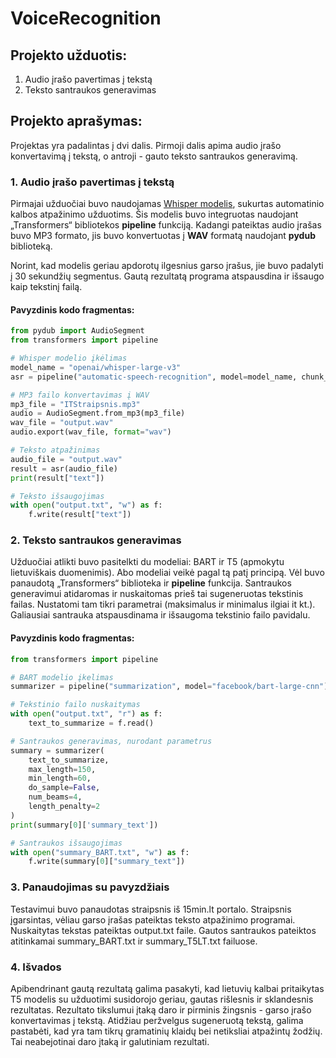 # VoiceRecognition

## Projekto užduotis:
1. Audio įrašo pavertimas į tekstą
2. Teksto santraukos generavimas

## Projekto aprašymas:
Projektas yra padalintas į dvi dalis. Pirmoji dalis apima audio įrašo konvertavimą į tekstą, o antroji - gauto teksto santraukos generavimą. 

### 1. Audio įrašo pavertimas į tekstą

Pirmajai užduočiai buvo naudojamas [Whisper modelis](https://huggingface.co/openai/whisper-large-v3), sukurtas automatinio kalbos atpažinimo užduotims. Šis modelis buvo integruotas naudojant „Transformers“ bibliotekos **pipeline** funkciją. Kadangi pateiktas audio įrašas buvo MP3 formato, jis buvo konvertuotas į **WAV** formatą naudojant **pydub** biblioteką. 

Norint, kad modelis geriau apdorotų ilgesnius garso įrašus, jie buvo padalyti į 30 sekundžių segmentus. Gautą rezultatą programa atspausdina ir išsaugo kaip tekstinį failą.

#### Pavyzdinis kodo fragmentas:
```python
from pydub import AudioSegment
from transformers import pipeline

# Whisper modelio įkėlimas
model_name = "openai/whisper-large-v3"
asr = pipeline("automatic-speech-recognition", model=model_name, chunk_length_s=30)

# MP3 failo konvertavimas į WAV
mp3_file = "ITStraipsnis.mp3"
audio = AudioSegment.from_mp3(mp3_file)
wav_file = "output.wav"
audio.export(wav_file, format="wav")

# Teksto atpažinimas
audio_file = "output.wav"
result = asr(audio_file)
print(result["text"])

# Teksto išsaugojimas
with open("output.txt", "w") as f:
    f.write(result["text"])
```

### 2. Teksto santraukos generavimas

Užduočiai atlikti buvo pasitelkti du modeliai: BART ir T5 (apmokytu lietuviškais duomenimis). Abo modeliai veikė pagal tą patį principą. Vėl buvo panaudotą „Transformers“ biblioteka ir **pipeline** funkcija. Santraukos generavimui atidaromas ir nuskaitomas prieš tai sugeneruotas tekstinis failas. Nustatomi tam tikri parametrai (maksimalus ir minimalus ilgiai it kt.). Galiausiai santrauka atspausdinama ir išsaugoma tekstinio failo pavidalu. 

#### Pavyzdinis kodo fragmentas:
```python
from transformers import pipeline

# BART modelio įkelimas
summarizer = pipeline("summarization", model="facebook/bart-large-cnn")

# Tekstinio failo nuskaitymas
with open("output.txt", "r") as f:
    text_to_summarize = f.read()

# Santraukos generavimas, nurodant parametrus
summary = summarizer(
    text_to_summarize,
    max_length=150,
    min_length=60,
    do_sample=False,
    num_beams=4,
    length_penalty=2
)
print(summary[0]['summary_text'])

# Santraukos išsaugojimas
with open("summary_BART.txt", "w") as f:
    f.write(summary[0]["summary_text"])
```

### 3. Panaudojimas su pavyzdžiais
Testavimui buvo panaudotas straipsnis iš 15min.lt portalo. Straipsnis įgarsintas, vėliau garso įrašas pateiktas teksto atpažinimo programai. Nuskaitytas tekstas pateiktas output.txt faile. Gautos santraukos pateiktos atitinkamai summary_BART.txt ir summary_T5LT.txt failuose.


### 4. Išvados
Apibendrinant gautą rezultatą galima pasakyti, kad lietuvių kalbai pritaikytas T5 modelis su užduotimi susidorojo geriau, gautas rišlesnis ir sklandesnis rezultatas. Rezultato tikslumui įtaką daro ir pirminis žingsnis - garso įrašo konvertavimas į tekstą. Atidžiau peržvelgus sugeneruotą tekstą, galima pastabėti, kad yra tam tikrų gramatinių klaidų bei netiksliai atpažintų žodžių. Tai neabejotinai daro įtaką ir galutiniam rezultati.
